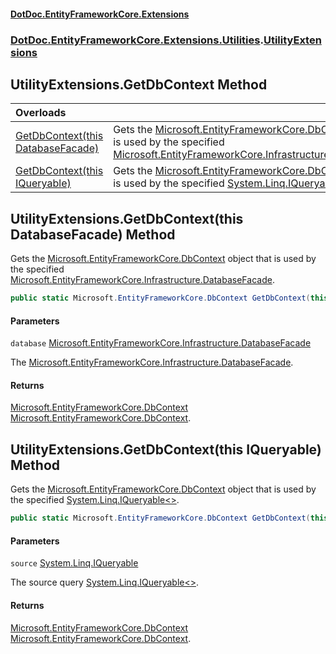 #### [DotDoc\.EntityFrameworkCore\.Extensions](index.md 'index')
### [DotDoc\.EntityFrameworkCore\.Extensions\.Utilities](DotDoc.EntityFrameworkCore.Extensions.Utilities.md 'DotDoc\.EntityFrameworkCore\.Extensions\.Utilities').[UtilityExtensions](UtilityExtensions.md 'DotDoc\.EntityFrameworkCore\.Extensions\.Utilities\.UtilityExtensions')

## UtilityExtensions\.GetDbContext Method

| Overloads | |
| :--- | :--- |
| [GetDbContext\(this DatabaseFacade\)](UtilityExtensions.GetDbContext.md#DotDoc.EntityFrameworkCore.Extensions.Utilities.UtilityExtensions.GetDbContext(thisMicrosoft.EntityFrameworkCore.Infrastructure.DatabaseFacade) 'DotDoc\.EntityFrameworkCore\.Extensions\.Utilities\.UtilityExtensions\.GetDbContext\(this Microsoft\.EntityFrameworkCore\.Infrastructure\.DatabaseFacade\)') | Gets the [Microsoft\.EntityFrameworkCore\.DbContext](https://learn.microsoft.com/en-us/dotnet/api/microsoft.entityframeworkcore.dbcontext 'Microsoft\.EntityFrameworkCore\.DbContext') object that is used by the specified [Microsoft\.EntityFrameworkCore\.Infrastructure\.DatabaseFacade](https://learn.microsoft.com/en-us/dotnet/api/microsoft.entityframeworkcore.infrastructure.databasefacade 'Microsoft\.EntityFrameworkCore\.Infrastructure\.DatabaseFacade')\. |
| [GetDbContext\(this IQueryable\)](UtilityExtensions.GetDbContext.md#DotDoc.EntityFrameworkCore.Extensions.Utilities.UtilityExtensions.GetDbContext(thisSystem.Linq.IQueryable) 'DotDoc\.EntityFrameworkCore\.Extensions\.Utilities\.UtilityExtensions\.GetDbContext\(this System\.Linq\.IQueryable\)') | Gets the [Microsoft\.EntityFrameworkCore\.DbContext](https://learn.microsoft.com/en-us/dotnet/api/microsoft.entityframeworkcore.dbcontext 'Microsoft\.EntityFrameworkCore\.DbContext') object that is used by the specified [System\.Linq\.IQueryable&lt;&gt;](https://learn.microsoft.com/en-us/dotnet/api/system.linq.iqueryable-1 'System\.Linq\.IQueryable\`1')\. |

<a name='DotDoc.EntityFrameworkCore.Extensions.Utilities.UtilityExtensions.GetDbContext(thisMicrosoft.EntityFrameworkCore.Infrastructure.DatabaseFacade)'></a>

## UtilityExtensions\.GetDbContext\(this DatabaseFacade\) Method

Gets the [Microsoft\.EntityFrameworkCore\.DbContext](https://learn.microsoft.com/en-us/dotnet/api/microsoft.entityframeworkcore.dbcontext 'Microsoft\.EntityFrameworkCore\.DbContext') object that is used by the specified [Microsoft\.EntityFrameworkCore\.Infrastructure\.DatabaseFacade](https://learn.microsoft.com/en-us/dotnet/api/microsoft.entityframeworkcore.infrastructure.databasefacade 'Microsoft\.EntityFrameworkCore\.Infrastructure\.DatabaseFacade')\.

```csharp
public static Microsoft.EntityFrameworkCore.DbContext GetDbContext(this Microsoft.EntityFrameworkCore.Infrastructure.DatabaseFacade database);
```
#### Parameters

<a name='DotDoc.EntityFrameworkCore.Extensions.Utilities.UtilityExtensions.GetDbContext(thisMicrosoft.EntityFrameworkCore.Infrastructure.DatabaseFacade).database'></a>

`database` [Microsoft\.EntityFrameworkCore\.Infrastructure\.DatabaseFacade](https://learn.microsoft.com/en-us/dotnet/api/microsoft.entityframeworkcore.infrastructure.databasefacade 'Microsoft\.EntityFrameworkCore\.Infrastructure\.DatabaseFacade')

The [Microsoft\.EntityFrameworkCore\.Infrastructure\.DatabaseFacade](https://learn.microsoft.com/en-us/dotnet/api/microsoft.entityframeworkcore.infrastructure.databasefacade 'Microsoft\.EntityFrameworkCore\.Infrastructure\.DatabaseFacade')\.

#### Returns
[Microsoft\.EntityFrameworkCore\.DbContext](https://learn.microsoft.com/en-us/dotnet/api/microsoft.entityframeworkcore.dbcontext 'Microsoft\.EntityFrameworkCore\.DbContext')  
[Microsoft\.EntityFrameworkCore\.DbContext](https://learn.microsoft.com/en-us/dotnet/api/microsoft.entityframeworkcore.dbcontext 'Microsoft\.EntityFrameworkCore\.DbContext')\.

<a name='DotDoc.EntityFrameworkCore.Extensions.Utilities.UtilityExtensions.GetDbContext(thisSystem.Linq.IQueryable)'></a>

## UtilityExtensions\.GetDbContext\(this IQueryable\) Method

Gets the [Microsoft\.EntityFrameworkCore\.DbContext](https://learn.microsoft.com/en-us/dotnet/api/microsoft.entityframeworkcore.dbcontext 'Microsoft\.EntityFrameworkCore\.DbContext') object that is used by the specified [System\.Linq\.IQueryable&lt;&gt;](https://learn.microsoft.com/en-us/dotnet/api/system.linq.iqueryable-1 'System\.Linq\.IQueryable\`1')\.

```csharp
public static Microsoft.EntityFrameworkCore.DbContext GetDbContext(this System.Linq.IQueryable source);
```
#### Parameters

<a name='DotDoc.EntityFrameworkCore.Extensions.Utilities.UtilityExtensions.GetDbContext(thisSystem.Linq.IQueryable).source'></a>

`source` [System\.Linq\.IQueryable](https://learn.microsoft.com/en-us/dotnet/api/system.linq.iqueryable 'System\.Linq\.IQueryable')

The source query [System\.Linq\.IQueryable&lt;&gt;](https://learn.microsoft.com/en-us/dotnet/api/system.linq.iqueryable-1 'System\.Linq\.IQueryable\`1')\.

#### Returns
[Microsoft\.EntityFrameworkCore\.DbContext](https://learn.microsoft.com/en-us/dotnet/api/microsoft.entityframeworkcore.dbcontext 'Microsoft\.EntityFrameworkCore\.DbContext')  
[Microsoft\.EntityFrameworkCore\.DbContext](https://learn.microsoft.com/en-us/dotnet/api/microsoft.entityframeworkcore.dbcontext 'Microsoft\.EntityFrameworkCore\.DbContext')\.